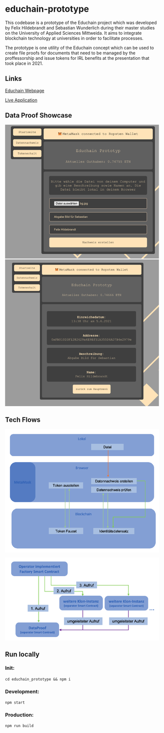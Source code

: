 # educhain-prototype

This codebase is a prototype of the Educhain project which was developed by Felix Hildebrandt and Sebastian Wunderlich during their master studies on the University of Applied Sciences Mittweida. It aims to integrate blockchain technology at universities in order to facilitate processes.

The prototype is one utility of the Educhain concept which can be used to create file proofs for documents that need to be managed by the proffessorship and issue tokens for IRL benefits at the presentation that took place in 2021.

## Links

[Educhain Webpage](https://educhain-mw.de/)

[Live Application](https://educhain-mw.netlify.app/)

## Data Proof Showcase

![Screenshot 1](./img/screenshot_01.png)
![Screenshot 2](./img/screenshot_02.png)

## Tech Flows

![Prototype Flow](./img/prototype_flow.png)

![Design Pattern](./img/design_pattern.png)

## Run locally

### Init:
`cd educhain_prototype && npm i`

### Development: 
`npm start`

### Production:
`npm run build`
